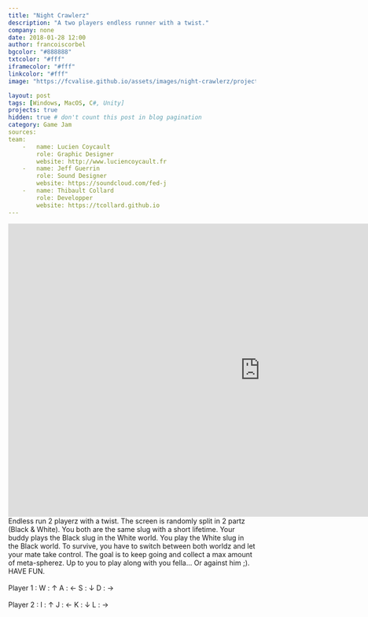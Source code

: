 ```yaml
---
title: "Night Crawlerz"
description: "A two players endless runner with a twist."
company: none
date: 2018-01-28 12:00
author: francoiscorbel
bgcolor: "#888888"
txtcolor: "#fff"
iframecolor: "#fff"
linkcolor: "#fff"
image: "https://fcvalise.github.io/assets/images/night-crawlerz/project.gif"

layout: post
tags: [Windows, MacOS, C#, Unity]
projects: true
hidden: true # don't count this post in blog pagination
category: Game Jam
sources: 
team:
    -   name: Lucien Coycault
        role: Graphic Designer
        website: http://www.luciencoycault.fr
    -   name: Jeff Guerrin
        role: Sound Designer
        website: https://soundcloud.com/fed-j
    -   name: Thibault Collard
        role: Developper
        website: https://tcollard.github.io
---
```

<div class="general-margin full-width">
    <div style="">
        <iframe class="unity" style="width:1024px;" src="https://itch.io/embed-upload/752768?color=888888" width="1024" height="596" scrolling="no" frameborder="0"></iframe>
    </div>
</div>

<div class="text justify general-margin">
Endless run 2 playerz with a twist. The screen is randomly split in 2 partz (Black & White). You both are the same slug with a short lifetime. Your buddy plays the Black slug in the White world. You play the White slug in the Black world. To survive, you have to switch between both worldz and let your mate take control. The goal is to keep going and collect a max amount of meta-spherez. Up to you to play along with you fella… Or against him ;).
</div>

<div class="text general-margin">
HAVE FUN.<br>
<br>
Player 1 : W : ↑ A : ← S : ↓ D : →<br>
<br>
Player 2 : I : ↑ J : ← K : ↓ L : →<br>
<br>
</div>
